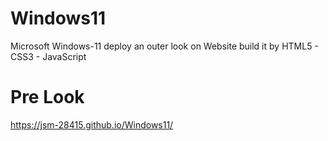 # Windows11
Microsoft Windows-11 deploy an outer look on Website build it by HTML5 - CSS3 - JavaScript


# Pre Look
https://jsm-28415.github.io/Windows11/



